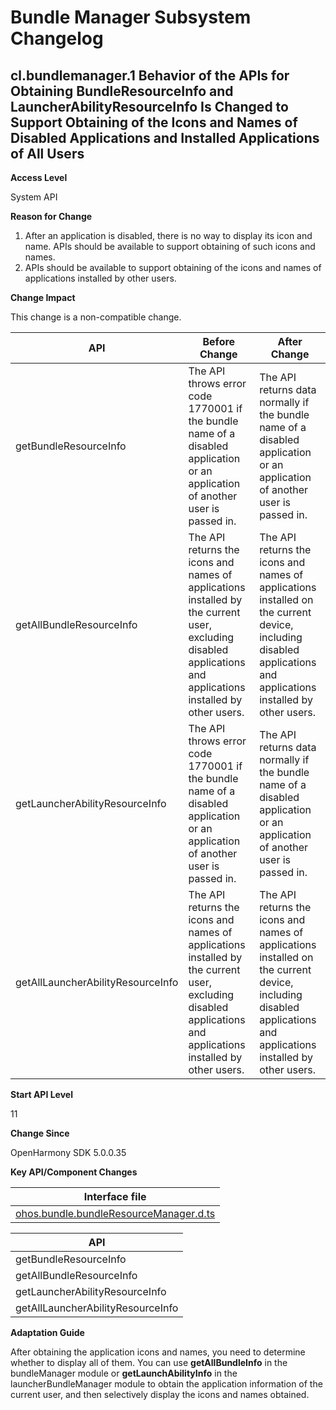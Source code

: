 # Bundle Manager Subsystem Changelog

## cl.bundlemanager.1 Behavior of the APIs for Obtaining BundleResourceInfo and LauncherAbilityResourceInfo Is Changed to Support Obtaining of the Icons and Names of Disabled Applications and Installed Applications of All Users

**Access Level**

System API

**Reason for Change**

1. After an application is disabled, there is no way to display its icon and name. APIs should be available to support obtaining of such icons and names.
2. APIs should be available to support obtaining of the icons and names of applications installed by other users.

**Change Impact**

This change is a non-compatible change.

|API               | Before Change   | After Change|
|------------------------|---------|---------|
| getBundleResourceInfo  |The API throws error code 1770001 if the bundle name of a disabled application or an application of another user is passed in. | The API returns data normally if the bundle name of a disabled application or an application of another user is passed in.|
| getAllBundleResourceInfo  |The API returns the icons and names of applications installed by the current user, excluding disabled applications and applications installed by other users. | The API returns the icons and names of applications installed on the current device, including disabled applications and applications installed by other users.|
| getLauncherAbilityResourceInfo  |The API throws error code 1770001 if the bundle name of a disabled application or an application of another user is passed in. | The API returns data normally if the bundle name of a disabled application or an application of another user is passed in.|
| getAllLauncherAbilityResourceInfo  |The API returns the icons and names of applications installed by the current user, excluding disabled applications and applications installed by other users. | The API returns the icons and names of applications installed on the current device, including disabled applications and applications installed by other users.|


**Start API Level**

11

**Change Since**

OpenHarmony SDK 5.0.0.35

**Key API/Component Changes**

| Interface file  |
|---------|
| [ohos.bundle.bundleResourceManager.d.ts](https://gitee.com/openharmony/interface_sdk-js/blob/master/api/@ohos.bundle.bundleResourceManager.d.ts) |

| API  |
|---------|
| getBundleResourceInfo |
| getAllBundleResourceInfo |
| getLauncherAbilityResourceInfo |
| getAllLauncherAbilityResourceInfo |


**Adaptation Guide**

After obtaining the application icons and names, you need to determine whether to display all of them. You can use **getAllBundleInfo** in the bundleManager module or **getLaunchAbilityInfo** in the launcherBundleManager module to obtain the application information of the current user, and then selectively display the icons and names obtained.
